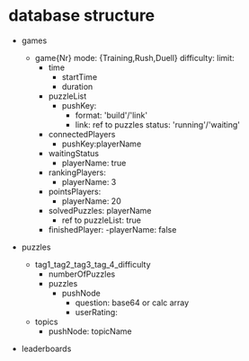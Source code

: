 # database structure

- games
    - game{Nr}
        mode: {Training,Rush,Duell}
        difficulty:
        limit:
        - time
            - startTime
            - duration
        - puzzleList
            - pushKey:
                - format: 'build'/'link'
                - link: ref to puzzles
        status: 'running'/'waiting'
        - connectedPlayers
            - pushKey:playerName
        - waitingStatus
            - playerName: true
        - rankingPlayers:
            - playerName: 3
        - pointsPlayers:
            - playerName: 20
        - solvedPuzzles:
            playerName
            - ref to puzzleList: true 
        - finishedPlayer:
            -playerName: false

                
- puzzles
    - tag1_tag2_tag3_tag_4_difficulty
        - numberOfPuzzles
        - puzzles
            - pushNode
                - question: base64 or calc array
                - userRating:
    - topics
        - pushNode: topicName
- leaderboards

